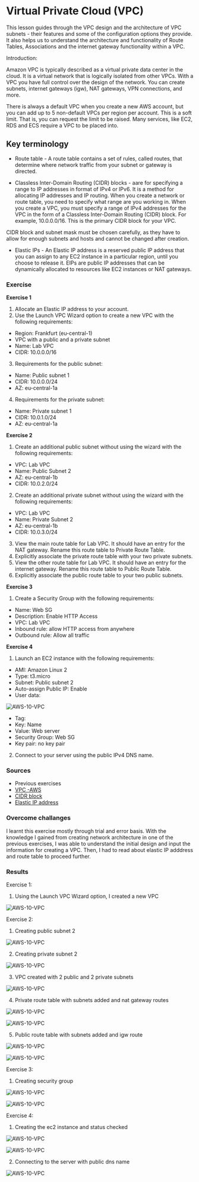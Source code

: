 # Virtual Private Cloud (VPC)

This lesson guides through the VPC design and the architecture of VPC subnets - their features and some of the configuration options they provide. It also helps us to understand the architecture and functionality of Route Tables, Associations and the internet gateway functionality within a VPC.

Introduction:

Amazon VPC is typically described as a virtual private data center in the cloud. It is a virtual network that is logically isolated from other VPCs.
With a VPC you have full control over the design of the network. You can create subnets, internet gateways (igw), NAT gateways, VPN connections, and more.

There is always a default VPC when you create a new AWS account, but you can add up to 5 non-default VPCs per region per account. This is a soft limit. That is, you can request the limit to be raised.
Many services, like EC2, RDS and ECS require a VPC to be placed into.

## Key terminology

- Route table - A route table contains a set of rules, called routes, that determine where network traffic from your subnet or gateway is directed.

- Classless Inter-Domain Routing (CIDR) blocks - aare for specifying a range to IP addresses in format of IPv4 or IPv6. It is a method for allocating IP addresses and IP routing. When you create a network or route table, you need to specify what range are you working in. When you create a VPC, you must specify a range of IPv4 addresses for the VPC in the form of a Classless Inter-Domain Routing (CIDR) block. For example, 10.0.0.0/16. This is the primary CIDR block for your VPC. 

 CIDR block and subnet mask must be chosen carefully, as they have to allow for enough subnets and hosts and cannot be changed after creation.

- Elastic IPs - An Elastic IP address is a reserved public IP address that you can assign to any EC2 instance in a particular region, until you choose to release it. EIPs are public IP addresses that can be dynamically allocated to resources like EC2 instances or NAT gateways.
### Exercise

**Exercise 1**
1. Allocate an Elastic IP address to your account.
2. Use the Launch VPC Wizard option to create a new VPC with the following requirements:
- Region: Frankfurt (eu-central-1)
- VPC with a public and a private subnet
- Name: Lab VPC
- CIDR: 10.0.0.0/16
3. Requirements for the public subnet:
- Name: Public subnet 1
- CIDR: 10.0.0.0/24
- AZ: eu-central-1a
4. Requirements for the private subnet:
- Name: Private subnet 1
- CIDR: 10.0.1.0/24
- AZ: eu-central-1a

**Exercise 2**
1. Create an additional public subnet without using the wizard with the following requirements:
- VPC: Lab VPC
- Name: Public Subnet 2
- AZ: eu-central-1b
- CIDR: 10.0.2.0/24
2. Create an additional private subnet without using the wizard with the following requirements:
- VPC: Lab VPC
- Name: Private Subnet 2
- AZ: eu-central-1b
- CIDR: 10.0.3.0/24
3. View the main route table for Lab VPC. It should have an entry for the NAT gateway. Rename this route table to Private Route Table.
4. Explicitly associate the private route table with your two private subnets.
5. View the other route table for Lab VPC. It should have an entry for the internet gateway. Rename this route table to Public Route Table.
6. Explicitly associate the public route table to your two public subnets.

**Exercise 3**
1. Create a Security Group with the following requirements:
- Name: Web SG
- Description: Enable HTTP Access
- VPC: Lab VPC
- Inbound rule: allow HTTP access from anywhere
- Outbound rule: Allow all traffic

**Exercise 4**
1. Launch an EC2 instance with the following requirements:
- AMI: Amazon Linux 2
- Type: t3.micro
- Subnet: Public subnet 2
- Auto-assign Public IP: Enable
- User data:

![AWS-10-VPC](../00_includes/AWS-Week2/AWS-10/i1.png)

- Tag:
- Key: Name
- Value: Web server
- Security Group: Web SG
- Key pair: no key pair
2. Connect to your server using the public IPv4 DNS name.
### Sources

- Previous exercises
- [VPC -AWS](https://docs.aws.amazon.com/vpc/latest/userguide/configure-your-vpc.html)
- [CIDR block](https://stackoverflow.com/questions/46616072/cidr-blocks-aws-explanation)
- [Elastic IP address](https://aws.amazon.com/premiumsupport/knowledge-center/intro-elastic-ip-addresses/#:~:text=An%20Elastic%20IP%20address%20is,Allocate%20an%20Elastic%20IP%20address.)

### Overcome challanges

I learnt this exercise mostly through trial and error basis. With the knowledge I gained from creating network architecture in one of the previous exercises, I was able to understand the initial design and input the information for creating a VPC. Then, I had to read about elastic IP adddress and route table to proceed further.

### Results

Exercise 1:
1. Using the Launch VPC Wizard option, I created a new VPC

![AWS-10-VPC](../00_includes/AWS-Week2/AWS-10/i2.png)

Exercise 2:

1. Creating public subnet 2

![AWS-10-VPC](../00_includes/AWS-Week2/AWS-10/i3.png)

2. Creating private subnet 2

![AWS-10-VPC](../00_includes/AWS-Week2/AWS-10/i4.png)

3. VPC created with 2 public and 2 private subnets

![AWS-10-VPC](../00_includes/AWS-Week2/AWS-10/i5.png)

4. Private route table with subnets added and nat gateway routes

![AWS-10-VPC](../00_includes/AWS-Week2/AWS-10/i6.png)

![AWS-10-VPC](../00_includes/AWS-Week2/AWS-10/i6-1.png)


5. Public route table with subnets added and igw route

![AWS-10-VPC](../00_includes/AWS-Week2/AWS-10/i7.png)

![AWS-10-VPC](../00_includes/AWS-Week2/AWS-10/i7-1.png)

Exercise 3:

1. Creating security group

![AWS-10-VPC](../00_includes/AWS-Week2/AWS-10/i8.png)

![AWS-10-VPC](../00_includes/AWS-Week2/AWS-10/i8-1.png)


Exercise 4:

1. Creating the ec2 instance and status checked

![AWS-10-VPC](../00_includes/AWS-Week2/AWS-10/i9.png)

![AWS-10-VPC](../00_includes/AWS-Week2/AWS-10/i9-1.png)

2. Connecting to the server with public dns name

![AWS-10-VPC](../00_includes/AWS-Week2/AWS-10/i10.png)